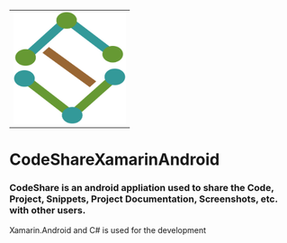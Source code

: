 <table>
    <tr>
        <td>
            <img src="/CodeShare/Resources/drawable/logo1.png" width="200" height="200">
        </td>
     </tr>
</table>
 
# CodeShareXamarinAndroid

### CodeShare is an android appliation used to share the Code, Project, Snippets, Project Documentation, Screenshots, etc. with other users.

Xamarin.Android and C# is used for the development
